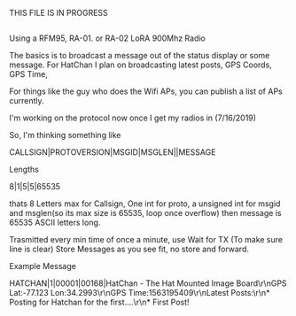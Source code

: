 THIS FILE IS IN PROGRESS
##

Using a RFM95, RA-01. or RA-02 LoRA 900Mhz Radio

The basics is to broadcast a message out of the status display or some message. For HatChan I plan on broadcasting latest posts, GPS Coords, GPS Time, 

For things like the guy who does the Wifi APs, you can publish a list of APs currently.

I'm working on the protocol now once I get my radios in (7/16/2019)


So, I'm thinking something like

CALLSIGN|PROTOVERSION|MSGID|MSGLEN||MESSAGE

Lengths

8|1|5|5|65535

thats 8 Letters max for Callsign, One int for proto, a unsigned int for msgid and msglen(so its max size is 65535, loop once overflow) then message is 65535 ASCII letters long.


Trasmitted every min time of once a minute, use Wait for TX (To make sure line is clear) Store Messages as you see fit, no store and forward.


Example Message


HATCHAN|1|00001|00168|HatChan - The Hat Mounted Image Board\r\nGPS Lat:-77.123 Lon:34.2993\r\nGPS Time:1563195409\r\nLatest Posts:\r\n* Posting for Hatchan for the first....\r\n* First Post!
